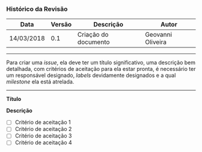 ### Histórico da Revisão
| Data | Versão | Descrição | Autor |
|---|---|---|---|
| 14/03/2018| 0.1 |Criação do documento | Geovanni Oliveira |
-------------------------------------------------------------------------------------------------

Para criar uma _issue_, ela deve ter um título significativo, uma descrição bem detalhada, com critérios de aceitação para ela estar pronta, é necessário ter um responsável designado, _labels_ devidamente designados e a qual _milestone_ ela está atrelada.

----
**Título**

**Descrição**
 - [ ] Critério de aceitação 1
 - [ ] Critério de aceitação 2
 - [ ] Critério de aceitação 3
 - [ ] Critério de aceitação 4
